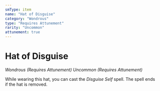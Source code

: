 ```yaml
---
smType: item
name: "Hat of Disguise"
category: "Wondrous"
type: "Requires Attunement"
rarity: "Uncommon"
attunement: true
---
```


# Hat of Disguise
*Wondrous (Requires Attunement) Uncommon (Requires Attunement)*

While wearing this hat, you can cast the *Disguise Self* spell. The spell ends if the hat is removed.
